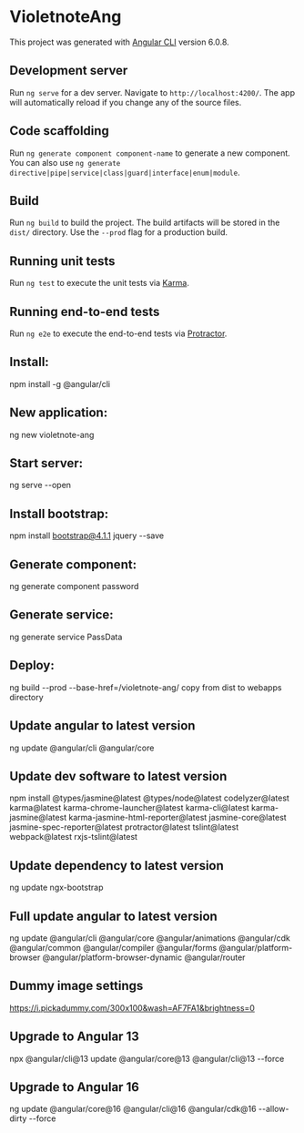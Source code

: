 # VioletnoteAng

This project was generated with [Angular CLI](https://github.com/angular/angular-cli) version 6.0.8.

## Development server

Run `ng serve` for a dev server. Navigate to `http://localhost:4200/`. The app will automatically reload if you change any of the source files.

## Code scaffolding

Run `ng generate component component-name` to generate a new component. You can also use `ng generate directive|pipe|service|class|guard|interface|enum|module`.

## Build

Run `ng build` to build the project. The build artifacts will be stored in the `dist/` directory. Use the `--prod` flag for a production build.

## Running unit tests

Run `ng test` to execute the unit tests via [Karma](https://karma-runner.github.io).

## Running end-to-end tests

Run `ng e2e` to execute the end-to-end tests via [Protractor](http://www.protractortest.org/).


## Install:
npm install -g @angular/cli

## New application:
ng new violetnote-ang

## Start server:
ng serve --open

## Install bootstrap:
npm install bootstrap@4.1.1 jquery --save

## Generate component:
ng generate component password

## Generate service:
ng generate service PassData

## Deploy:
ng build --prod --base-href=/violetnote-ang/
copy from dist to webapps directory

## Update angular to latest version
ng update @angular/cli @angular/core

## Update dev software to latest version
npm install @types/jasmine@latest @types/node@latest codelyzer@latest karma@latest karma-chrome-launcher@latest karma-cli@latest karma-jasmine@latest karma-jasmine-html-reporter@latest jasmine-core@latest jasmine-spec-reporter@latest protractor@latest tslint@latest webpack@latest rxjs-tslint@latest

## Update dependency to latest version
ng update ngx-bootstrap

## Full update angular to latest version
ng update @angular/cli @angular/core @angular/animations @angular/cdk @angular/common  @angular/compiler @angular/forms @angular/platform-browser @angular/platform-browser-dynamic @angular/router

## Dummy image settings
https://i.pickadummy.com/300x100&wash=AF7FA1&brightness=0

## Upgrade to Angular 13
npx @angular/cli@13 update @angular/core@13 @angular/cli@13 --force

## Upgrade to Angular 16
ng update @angular/core@16 @angular/cli@16 @angular/cdk@16 --allow-dirty --force
